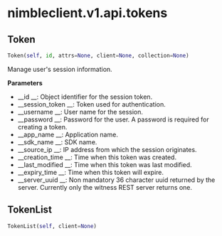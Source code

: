 
# nimbleclient.v1.api.tokens


## Token
```python
Token(self, id, attrs=None, client=None, collection=None)
```
Manage user's session information.

__Parameters__

- __id            __: Object identifier for the session token.
- __session_token __: Token used for authentication.
- __username      __: User name for the session.
- __password      __: Password for the user. A password is required for creating a token.
- __app_name      __: Application name.
- __sdk_name      __: SDK name.
- __source_ip     __: IP address from which the session originates.
- __creation_time __: Time when this token was created.
- __last_modified __: Time when this token was last modified.
- __expiry_time   __: Time when this token will expire.
- __server_uuid   __: Non mandatory 36 character uuid returned by the server. Currently only the witness REST server returns one.


## TokenList
```python
TokenList(self, client=None)
```

